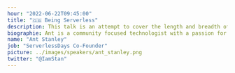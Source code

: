 ```yaml
---
hour: "2022-06-22T09:45:00"
title: "🇬🇧 Being Serverless"
description: This talk is an attempt to cover the length and breadth of Serverless, past, present and future. From the evolution of serverless platforms to evolving architectural and operational paradigms, with predictions on where the future lies. It's the entire Serverless picture in one fast paced talk.
biographie: Ant is a community focused technologist with a passion for enabling better outcomes for society through technology. He runs the Serverless London User Group, co-run ServerlessDays London, co-founded ServerlessDays and run Homeschool.dev. Previously he co-founded A Cloud Guru and ran the first ServerlessConf, the first Serverless conference in the world, before that he worked in a variety of technology roles from developer, DBA to Solution Architect, in the UK and South Africa.
name: "Ant Stanley"
job: "ServerlessDays Co-Founder"
picture: ../images/speakers/ant_stanley.png
twitter: "@IamStan"
---
```

